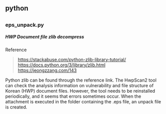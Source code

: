 ## python 
##
### eps_unpack.py 
##### HWP Document file zlib decompress
#####
Reference
> https://stackabuse.com/python-zlib-library-tutorial/
> https://docs.python.org/3/library/zlib.html
> https://jeongzzang.com/143

Python zlib can be found through the reference link.
The HwpScan2 tool can check the analysis information on vulnerability and file structure of Korean (HWP) document files.
However, the tool needs to be reinstalled periodically, and it seems that errors sometimes occur.
When the attachment is executed in the folder containing the .eps file, an unpack file is created.
